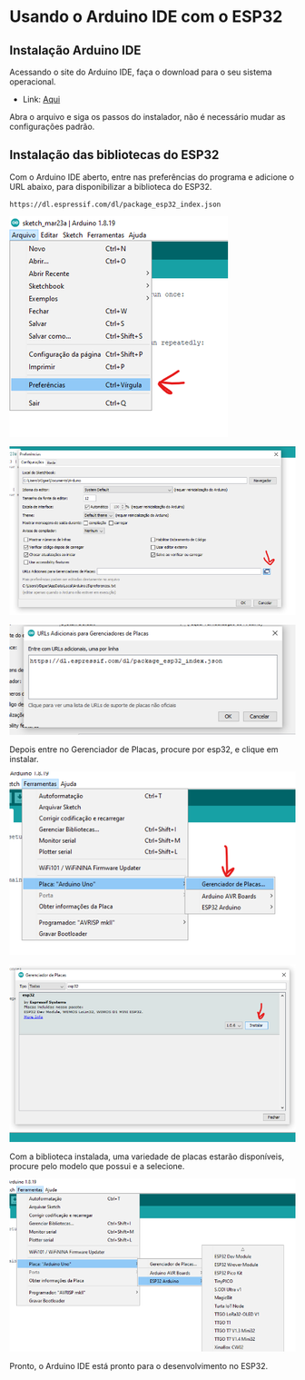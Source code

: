 # Usando o Arduino IDE com o ESP32

## Instalação Arduino IDE

Acessando o site do Arduino IDE, faça o download para o seu sistema operacional.

- Link: [Aqui](https://www.arduino.cc/en/software)

Abra o arquivo e siga os passos do instalador, não é necessário mudar as configurações padrão.

## Instalação das bibliotecas do ESP32

Com o Arduino IDE aberto, entre nas preferências do programa e adicione o URL abaixo, para disponibilizar a biblioteca do ESP32.

```
https://dl.espressif.com/dl/package_esp32_index.json
```

![pic1](/media/arduinoide/p1.png)

![pic2](/media/arduinoide/p2.png)

![pic3](/media/arduinoide/p3.png)

Depois entre no Gerenciador de Placas, procure por esp32, e clique em instalar.

![pic4](/media/arduinoide/p4.png)

![pic5](/media/arduinoide/p5.png)

Com a biblioteca instalada, uma variedade de placas estarão disponíveis, procure pelo modelo que possui e a selecione.

![pic6](/media/arduinoide/p6.png)

Pronto, o Arduino IDE está pronto para o desenvolvimento no ESP32.
